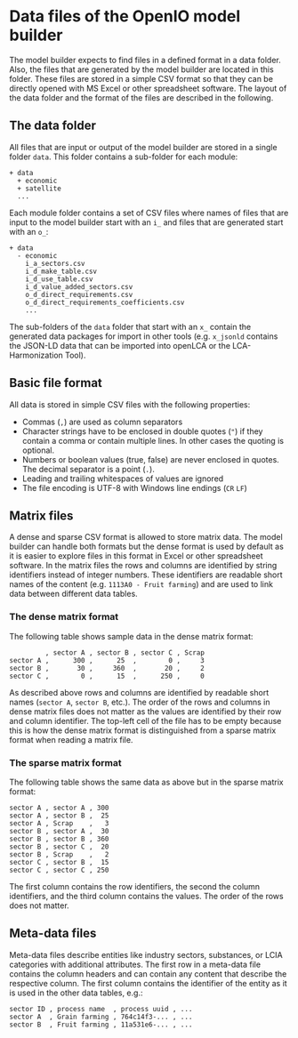 # Data files of the OpenIO model builder
The model builder expects to find files in a defined format in a data folder. 
Also, the files that are generated by the model builder are located in this 
folder. These files are stored in a simple CSV format so that they can be 
directly opened with MS Excel or other spreadsheet software. The layout of the 
data folder and the format of the files are described in the following. 

## The data folder
All files that are input or output of the model builder are stored in a single 
folder `data`. This folder contains a sub-folder for each module:

    + data
      + economic
      + satellite
      ...      

Each module folder contains a set of CSV files where names of files that are 
input to the model builder start with an `i_` and files that are generated start
with an `o_`:

    + data
      - economic
        i_a_sectors.csv
        i_d_make_table.csv
        i_d_use_table.csv
        i_d_value_added_sectors.csv
        o_d_direct_requirements.csv
        o_d_direct_requirements_coefficients.csv
        ...
        
The sub-folders of the `data` folder that start with an `x_` contain the 
generated data packages for import in other tools (e.g. `x_jsonld` contains
the JSON-LD data that can be imported into openLCA or the LCA-Harmonization Tool).

## Basic file format
All data is stored in simple CSV files with the following properties:

* Commas (`,`) are used as column separators
* Character strings have to be enclosed in double quotes (`"`) if they contain 
  a comma or contain multiple lines. In other cases the quoting is optional.
* Numbers or boolean values (true, false) are never enclosed in quotes. The
  decimal separator is a point (`.`).
* Leading and trailing whitespaces of values are ignored
* The file encoding is UTF-8 with Windows line endings (`CR` `LF`)

## Matrix files
A dense and sparse CSV format is allowed to store matrix data. The model builder
can handle both formats but the dense format is used by default as it is easier
to explore files in this format in Excel or other spreadsheet software. In the
matrix files the rows and columns are identified by string identifiers instead 
of integer numbers. These identifiers are readable short names of the content 
(e.g. `1113A0 - Fruit farming`) and are used to link data between different 
data tables. 

### The dense matrix format
The following table shows sample data in the dense matrix format:
 
             , sector A , sector B , sector C , Scrap
    sector A ,      300 ,      25  ,        0 ,     3
    sector B ,       30 ,     360  ,       20 ,     2
    sector C ,        0 ,      15  ,      250 ,     0

As described above rows and columns are identified by readable short names 
(`sector A`, `sector B`, etc.). The order of the rows and columns in dense
matrix files does not matter as the values are identified by their row and 
column identifier. The top-left cell of the file has to be empty because this
is how the dense matrix format is distinguished from a sparse matrix format
when reading a matrix file.

### The sparse matrix format
The following table shows the same data as above but in the sparse matrix format:

    sector A , sector A , 300
    sector A , sector B ,  25
    sector A , Scrap    ,   3
    sector B , sector A ,  30
    sector B , sector B , 360
    sector B , sector C ,  20
    sector B , Scrap    ,   2
    sector C , sector B ,  15
    sector C , sector C , 250

The first column contains the row identifiers, the second the column identifiers,
and the third column contains the values. The order of the rows does not matter.

## Meta-data files
Meta-data files describe entities like industry sectors, substances, or LCIA
categories with additional attributes. The first row in a meta-data file 
contains the column headers and can contain any content that describe the
respective column. The first column contains the identifier of the entity as
it is used in the other data tables, e.g.:

    sector ID , process name  , process uuid , ...
    sector A  , Grain farming , 764c14f3-... , ...
    sector B  , Fruit farming , 11a531e6-... , ...
    
